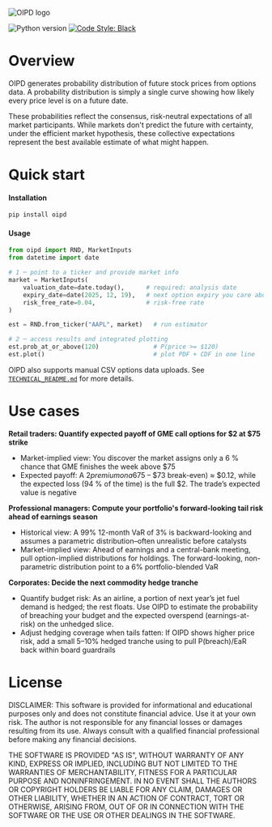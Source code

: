 ![OIPD logo](.meta/images/OIPD%20Logo.png)

![Python version](https://img.shields.io/badge/python-3.10-blue.svg)
[![Code Style: Black](https://img.shields.io/badge/code%20style-black-black.svg)](https://github.com/ambv/black)

# Overview

OIPD generates probability distribution of future stock prices from options data. A probability distribution is simply a single curve showing how likely every price level is on a future date.

These probabilities reflect the consensus, risk-neutral expectations of all market participants. While markets don't predict the future with certainty, under the efficient market hypothesis, these collective expectations represent the best available estimate of what might happen.

# Quick start

#### Installation
```bash
pip install oipd
```

#### Usage
```python
from oipd import RND, MarketInputs
from datetime import date

# 1 ─ point to a ticker and provide market info
market = MarketInputs(
    valuation_date=date.today(),      # required: analysis date  
    expiry_date=date(2025, 12, 19),   # next option expiry you care about
    risk_free_rate=0.04,              # risk-free rate
)

est = RND.from_ticker("AAPL", market)   # run estimator

# 2 ─ access results and integrated plotting
est.prob_at_or_above(120)               # P(price >= $120)
est.plot()                              # plot PDF + CDF in one line
```

OIPD also supports manual CSV options data uploads. See [`TECHNICAL_README.md`](TECHNICAL_README.md) for more details.

# Use cases

**Retail traders: Quantify expected payoff of GME call options for $2 at $75 strike**

- Market-implied view: You discover the market assigns only a 6 % chance that GME finishes the week above $75
- Expected payoff: A $2 premium on a 6% event means the expected gain is 0.06 × ($75 – $73 break-even) ≈ $0.12, while the expected loss (94 % of the time) is the full $2. The trade’s expected value is negative

**Professional managers: Compute your portfolio's forward-looking tail risk ahead of earnings season**

- Historical view: A 99% 12-month VaR of 3% is backward-looking and assumes a parametric distribution–often unrealistic before catalysts
- Market-implied view: Ahead of earnings and a central-bank meeting, pull option-implied distributions for holdings. The forward-looking, non-parametric distribution point to a 6% portfolio-blended VaR

**Corporates: Decide the next commodity hedge tranche**

- Quantify budget risk: As an airline, a portion of next year’s jet fuel demand is hedged; the rest floats. Use OIPD to estimate the probability of breaching your budget and the expected overspend (earnings-at-risk) on the unhedged slice.
- Adjust hedging coverage when tails fatten: If OIPD shows higher price risk, add a small 5–10% hedged tranche using to pull P(breach)/EaR back within board guardrails

# License

DISCLAIMER: This software is provided for informational and educational purposes only and does not constitute financial advice. Use it at your own risk. The author is not responsible for any financial losses or damages resulting from its use. Always consult with a qualified financial professional before making any financial decisions.

THE SOFTWARE IS PROVIDED "AS IS", WITHOUT WARRANTY OF ANY KIND, EXPRESS OR IMPLIED, INCLUDING BUT NOT LIMITED TO THE WARRANTIES OF MERCHANTABILITY, FITNESS FOR A PARTICULAR PURPOSE AND NONINFRINGEMENT. IN NO EVENT SHALL THE AUTHORS OR COPYRIGHT HOLDERS BE LIABLE FOR ANY CLAIM, DAMAGES OR OTHER LIABILITY, WHETHER IN AN ACTION OF CONTRACT, TORT OR OTHERWISE, ARISING FROM, OUT OF OR IN CONNECTION WITH THE SOFTWARE OR THE USE OR OTHER DEALINGS IN THE SOFTWARE.
